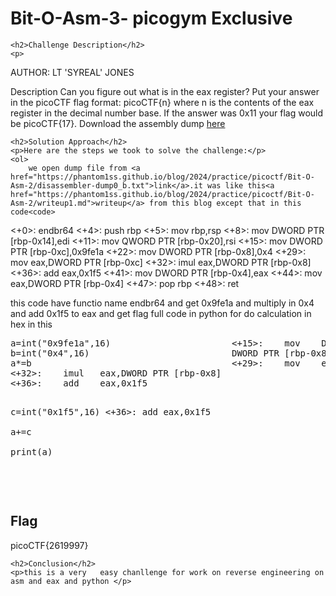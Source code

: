 <title>Bit-O-Asm-3- picogym Exclusive</title>

<!DOCTYPE html>
<html>

<body>
    <h1>Bit-O-Asm-3- picogym Exclusive</h1>

    <h2>Challenge Description</h2>
    <p> 
AUTHOR: LT 'SYREAL' JONES

Description
Can you figure out what is in the eax register? Put your answer in the picoCTF flag format: picoCTF{n} where n is the contents of the eax register in the decimal number base. If the answer was 0x11 your flag would be picoCTF{17}.
Download the assembly dump  <a href="https://phantom1ss.github.io/blog/2024/practice/picoctf/Bit-O-Asm-3/disassembler-dump0_c.txt">here</a>
  
</p>

    <h2>Solution Approach</h2>
    <p>Here are the steps we took to solve the challenge:</p>
    <ol>
        we open dump file from <a href="https://phantom1ss.github.io/blog/2024/practice/picoctf/Bit-O-Asm-2/disassembler-dump0_b.txt">link</a>.it was like this<a href="https://phantom1ss.github.io/blog/2024/practice/picoctf/Bit-O-Asm-2/writeup1.md">writeup</a> from this blog except that in this code<code>
<+0>:     endbr64 
<+4>:     push   rbp
<+5>:     mov    rbp,rsp
<+8>:     mov    DWORD PTR [rbp-0x14],edi
<+11>:    mov    QWORD PTR [rbp-0x20],rsi
<+15>:    mov    DWORD PTR [rbp-0xc],0x9fe1a
<+22>:    mov    DWORD PTR [rbp-0x8],0x4
<+29>:    mov    eax,DWORD PTR [rbp-0xc]
<+32>:    imul   eax,DWORD PTR [rbp-0x8]
<+36>:    add    eax,0x1f5
<+41>:    mov    DWORD PTR [rbp-0x4],eax
<+44>:    mov    eax,DWORD PTR [rbp-0x4]
<+47>:    pop    rbp
<+48>:    ret

</code>
this code have functio name endbr64 and get 0x9fe1a and multiply in 0x4 and add 0x1f5 to eax and get flag
 full code in python for do calculation in hex in this
<pre>
a=int("0x9fe1a",16)                       <+15>:    mov    DWORD PTR [rbp-0xc],0x9fe1a                       
b=int("0x4",16)                           DWORD PTR [rbp-0x8],0x4                                                                                        
a*=b                                      <+29>:    mov    eax,DWORD PTR [rbp-0xc]
<+32>:    imul   eax,DWORD PTR [rbp-0x8]
<+36>:    add    eax,0x1f5
                        
c=int("0x1f5",16)                <+36>:    add    eax,0x1f5                                
a+=c                                                               
print(a)                                                                 
                                                     
</pre>   
    </ol>
<br>
    <h2>Flag</h2>
    <p class="flag">picoCTF{2619997}
</p>

    <h2>Conclusion</h2>
    <p>this is a very   easy chanllenge for work on reverse engineering on asm and eax and python </p>
</body>
</html>


